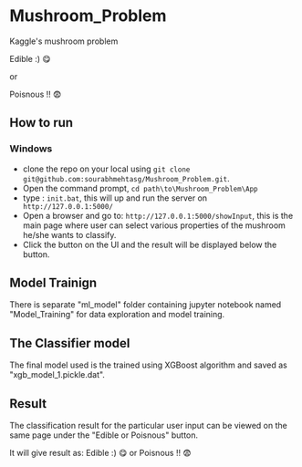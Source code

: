 # Mushroom_Problem
Kaggle's mushroom problem

Edible :) 😋

  or
  
Poisnous !! 😨


## How to run

### Windows
- clone the repo on your local using `git clone git@github.com:sourabhmehtasg/Mushroom_Problem.git`.
- Open the command prompt, `cd path\to\Mushroom_Problem\App`
- type : `init.bat`, this will up and run the server on ` http://127.0.0.1:5000/`
- Open a browser and go to: `http://127.0.0.1:5000/showInput`, this is the main page where user can select various properties of the mushroom he/she wants to classify.
- Click the button on the UI and the result will be displayed below the button.


## Model Trainign
There is separate "ml_model" folder containing jupyter notebook named "Model_Training" for data exploration and model training.

## The Classifier model
The final model used is the trained using XGBoost algorithm and saved as "xgb_model_1.pickle.dat".

## Result
The classification result for the particular user input can be viewed on the same page under the "Edible or Poisnous" button.

It will give result as: Edible :) 😋 or Poisnous !! 😨
